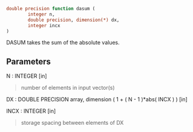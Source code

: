 ```fortran
double precision function dasum (
		integer n,
		double precision, dimension(*) dx,
		integer incx
)
```

DASUM takes the sum of the absolute values.

## Parameters
N : INTEGER [in]
> number of elements in input vector(s)

DX : DOUBLE PRECISION array, dimension ( 1 + ( N - 1 )*abs( INCX ) ) [in]

INCX : INTEGER [in]
> storage spacing between elements of DX
